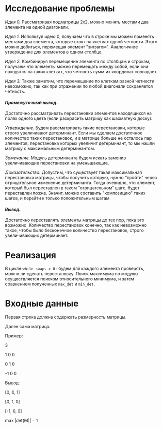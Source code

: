 # Исследование проблемы
_Идея 0._ Рассматривая подматрицы 2х2, можно менять местами два элемента на одной диагонали.

_Идея 1._ Используя идею 0, получаем что в строке мы можем поменять местами два элемента, которые стоят на клетках одной четности. Этого можно добиться, перемещая элемент "зигзагом". Аналогичное утверждение для элементов в одном столбце.

_Идея 2._ Комбинируя перемещение элемента по столбцам и строкам, получаем что элементы можно перемещать между собой, если они находятся на таких клетках, что четность сумм их координат совпадает.

_Идея 3._ Также заметим, что перемещение по клеткам разной четности невозможно, так как при отражении по любой диагонали сохраняется четность.

#### _Промежуточный вывод._
Достаточно рассматривать перестановки элементов находящихся на полях одного цвета (если раскрасить матрицу как шахматную доску).

_Утверждение._ Будем рассматривать такие перестановки, которые строго увеличивают детерминант. Если мы сделаем достаточное количество таких перестановок, и в матрице больше не осталось пар элементов, перестановка которых увеличит детерминант, то мы нашли матрицу с максимальным детерминантом.

_Замечание._ Модуль детерминанта будем искать заменив увеличивающие перестановки на уменьшающие.

_Доказательство._  Допустим, что существует такая максимальная перестановка матрицы, чтобы получить которую, нужно "пройти" через отрицательное изменение детерминанта. Тогда очевидно, что элемент, который был переставлен в таком "отрицательном" шаге, будет переставлен позже. Значит, можно составить "композицию" таких шагов, и перейти к только положительным шагам.

#### _Вывод._ 
Достаточно переставлять элементы матрицы до тех пор, пока это возможно. Количество перестановок конечно, так как невозможно такое, чтобы было бесконечное количество перестановок, строго увеличивающих детерминант.

# Реализация
В цикле `while swaps > 0:` будем для каждого элемента проверять, можно ли сделать перестановку. Поиск максимума по модулю осуществляется поиском относительного минимума, и затем сравнением полученных `max_det` и `min_det`.

# Входные данные
Первая строка должна содержать размерность матрицы.

Далее сама матрица.

Пример:

3

1 0 0

0 1 0

-1 0 0

Вывод:

[0, 0, 1]

[0, 1, 0]

[-1, 0, 0]

max |det(M)| =  1

